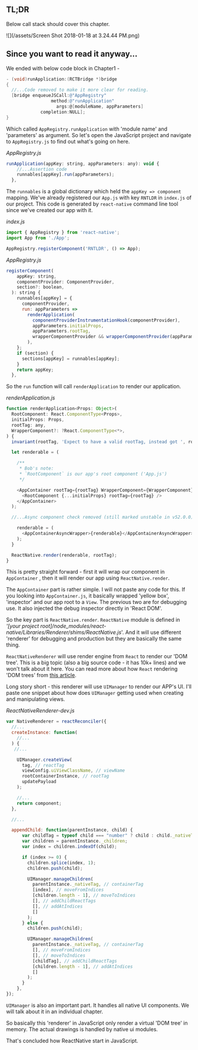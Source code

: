 ## TL;DR

Below call stack should cover this chapter.

![](/assets/Screen Shot 2018-01-18 at 3.24.44 PM.png)

## Since you want to read it anyway...

We ended with below code block in Chapter1 -

```objectivec
- (void)runApplication:(RCTBridge *)bridge
{
  //...Code removed to make it more clear for reading.
  [bridge enqueueJSCall:@"AppRegistry"
                 method:@"runApplication"
                   args:@[moduleName, appParameters]
             completion:NULL];
}
```

Which called `AppRegistry.runApplication` with 'module name' and 'parameters' as argument. So let's open the JavaScript project and navigate to `AppRegistry.js` to find out what's going on here.

_AppRegistry.js_

```js
runApplication(appKey: string, appParameters: any): void {
    //...Assertion code
    runnables[appKey].run(appParameters);
  },
```

The `runnables` is a global dictionary which held the `appKey => component` mapping. We've already registered our `App.js` with key `RNTLDR` in `index.js` of our project. This code is generated by `react-native` command line tool since we've created our app with it.

_index.js_

```js
import { AppRegistry } from 'react-native';
import App from './App';

AppRegistry.registerComponent('RNTLDR', () => App);
```

_AppRegistry.js_

```js
registerComponent(
    appKey: string,
    componentProvider: ComponentProvider,
    section?: boolean,
  ): string {
    runnables[appKey] = {
      componentProvider,
      run: appParameters =>
        renderApplication(
          componentProviderInstrumentationHook(componentProvider),
          appParameters.initialProps,
          appParameters.rootTag,
          wrapperComponentProvider && wrapperComponentProvider(appParameters),
        ),
    };
    if (section) {
      sections[appKey] = runnables[appKey];
    }
    return appKey;
  },
```

So the `run` function will call `renderApplication` to render our application.

_renderApplication.js_

```js
function renderApplication<Props: Object>(
  RootComponent: React.ComponentType<Props>,
  initialProps: Props,
  rootTag: any,
  WrapperComponent?: ?React.ComponentType<*>,
) {
  invariant(rootTag, 'Expect to have a valid rootTag, instead got ', rootTag);

  let renderable = (

    /**
     * Bob's note:
     * `RootComponent` is our app's root component ('App.js')
     */

    <AppContainer rootTag={rootTag} WrapperComponent={WrapperComponent}>
      <RootComponent {...initialProps} rootTag={rootTag} />
    </AppContainer>
  );

  //...Async component check removed (still marked unstable in v52.0.0)

    renderable = (
      <AppContainerAsyncWrapper>{renderable}</AppContainerAsyncWrapper>
    );
  }

  ReactNative.render(renderable, rootTag);
}
```

This is pretty straight forward - first it will wrap our component in `AppContainer` , then it will render our app using `ReactNative.render`.

The `AppContainer` part is rather simple. I will not paste any code for this. If you looking into `AppContainer.js`, it basically wrapped 'yellow box', 'inspector' and our app root to a `View`. The previous two are for debugging use. It also injected the debug inspector directly in 'React DOM'.

So the key part is `ReactNative.render`. `ReactNative` module is defined in _'\[your project root\]/node\_modules/react-native/Libraries/Renderer/shims/ReactNative.js_'. And it will use different 'renderer' for debugging and production but they are basically the same thing.

`ReactNativeRenderer` will use render engine from `React` to render our 'DOM tree'. This is a big topic \(also a big source code - it has 10k+ lines\) and we won't talk about it here. You can read more about how `React` rendering 'DOM trees' from [this article](https://github.com/acdlite/react-fiber-architecture).

Long story short - this renderer will use `UIManager` to render our APP's UI. I'll paste one snippet about how does `UIManager` getting used when creating and manipulating views.

_ReactNativeRenderer-dev.js_

```js
var NativeRenderer = reactReconciler({
  //...
  createInstance: function(
    //...
  ) {
   //...

    UIManager.createView(
      tag, // reactTag
      viewConfig.uiViewClassName, // viewName
      rootContainerInstance, // rootTag
      updatePayload
    );

    //...
    return component;
  },

  //...

  appendChild: function(parentInstance, child) {
      var childTag = typeof child === "number" ? child : child._nativeTag;
      var children = parentInstance._children;
      var index = children.indexOf(child);

      if (index >= 0) {
        children.splice(index, 1);
        children.push(child);

        UIManager.manageChildren(
          parentInstance._nativeTag, // containerTag
          [index], // moveFromIndices
          [children.length - 1], // moveToIndices
          [], // addChildReactTags
          [], // addAtIndices
          []
        );
      } else {
        children.push(child);

        UIManager.manageChildren(
          parentInstance._nativeTag, // containerTag
          [], // moveFromIndices
          [], // moveToIndices
          [childTag], // addChildReactTags
          [children.length - 1], // addAtIndices
          []
        );
      }
    },
});
```

`UIManager` is also an important part. It handles all native UI components. We will talk about it in an individual chapter.

So basically this 'renderer' in JavaScript only render a virtual 'DOM tree' in memory. The actual drawings is handled by native ui modules.

That's concluded how ReactNative start in JavaScript.

